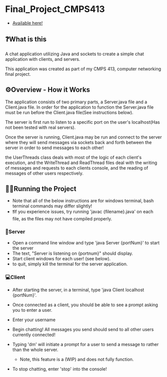 # Final_Project_CMPS413

- [Available here!](https://github.com/zyjinn/final_project_cmps413)

## ❓What is this

A chat application utilizing Java and sockets to create a simple chat application with clients, and servers.

This application was created as part of my CMPS 413, computer networking final project.

## ⚙Overview - How it Works

The application consists of two primary parts, a Server.java file and a Client.java file. In order for the application to function the Server.java file must be run before the Client.java file(See instructions below).

The server is first run to listen to a specific port on the user's localhost(Has not been tested with real servers).

Once the server is running, Client.java may be run and connect to the server where they will send messages via sockets back and forth between the server in order to send messages to each other!

the UserThreads class deals with most of the logic of each client's execution, and the WriteThread and ReadThread files deal with the writing of messages and requests to each clients console, and the reading of messages of other users respectively.

## 🏃‍♂️Running the Project

- Note that all of the below instructions are for windows terminal, bash terminal commands may differ slightly!
- ❗If you experience issues, try running 'javac {filename}.java' on each file, as the files may not have compiled properly.

### 💽Server

- Open a command line window and type 'java Server {portNum}' to start the server
- The text, "Server is listening on {portnum}" should display.
- Start client windows for each user! (see below).
- to quit, simply kill the terminal for the server application.

### 💻Client

- After starting the server, in a terminal, type 'java Client localhost {portNum}'.

- Once connected as a client, you should be able to see a prompt asking you to enter a user.

- Enter your username

- Begin chatting! All messages you send should send to all other users currently connected!

- Typing 'dm' will initiate a prompt for a user to send a message to rather than the whole server.

  - Note, this feature is a (WIP) and does not fully function.

- To stop chatting, enter 'stop' into the console!
